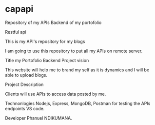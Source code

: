 # capapi

Repository of my APIs Backend of my portofolio

Restful api

This is my API's repository for my blogs

I am going to use this repository to put all my APIs on remote server.

Title
my Portofolio Backend Project vision

This website will help me to brand my self as it is dynamics and I will be able to upload blogs.

Project Description

Clients will use APIs to access data posted by me.

Technonlogies Nodejs, Express, MongoDB, Postman for testing the APIs endpoints VS code.

Developer Phanuel NDIKUMANA.
